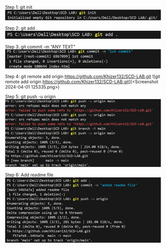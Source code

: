 Step 1: git init
![git init](<Screenshot 2024-04-01 124652.png>)
 
Step 2: git add .
![git add .](<Screenshot 2024-04-01 124816.png>)

Step 3: git commit -m “ANY TEXT”
![git commit -m "1st commit"](<Screenshot 2024-04-01 124916.png>)

Step 4: git remote add origin https://github.com/Khizer132/SCD-LAB.git
![git remote add origin https://github.com/Khizer132/SCD-LAB.git](<Screenshot 2024-04-01 125335.png>)
 
Step 5: git push -u origin
![git push -u origin](<Screenshot 2024-04-01 125515.png>)
 
Step 6: Add readme file
![git commit -m "added readme file"](<Screenshot 2024-04-01 125734.png>)
 

